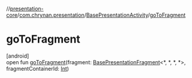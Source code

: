 //[presentation-core](../../../index.md)/[com.chrynan.presentation](../index.md)/[BasePresentationActivity](index.md)/[goToFragment](go-to-fragment.md)

# goToFragment

[android]\
open fun [goToFragment](go-to-fragment.md)(fragment: [BasePresentationFragment](../-base-presentation-fragment/index.md)&lt;*, *, *, *&gt;, fragmentContainerId: [Int](https://kotlinlang.org/api/latest/jvm/stdlib/kotlin/-int/index.html))
